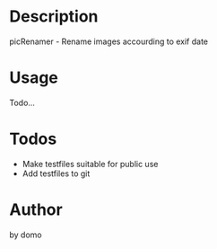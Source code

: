 
# Description

picRenamer - Rename images accourding to exif date

# Usage

Todo...

# Todos

- Make testfiles suitable for public use
- Add testfiles to git

# Author

by domo

